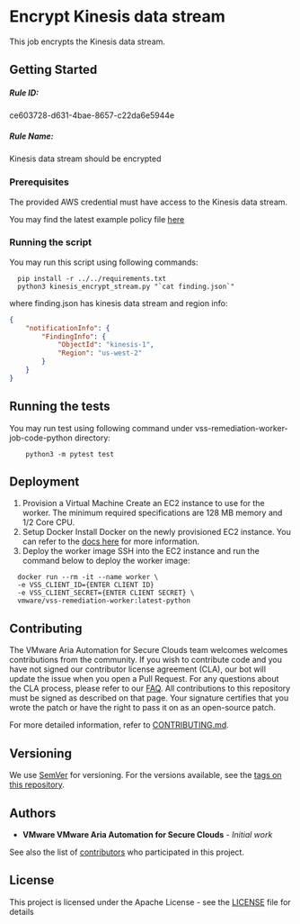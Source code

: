 # Encrypt Kinesis data stream

This job encrypts the Kinesis data stream.

## Getting Started

##### Rule ID:
ce603728-d631-4bae-8657-c22da6e5944e

##### Rule Name:
Kinesis data stream should be encrypted

### Prerequisites

The provided AWS credential must have access to the Kinesis data stream. 

You may find the latest example policy file [here](minimum_policy.json)

### Running the script

You may run this script using following commands:
```shell script
  pip install -r ../../requirements.txt
  python3 kinesis_encrypt_stream.py "`cat finding.json`"
```
where finding.json has kinesis data stream and region info:
```json
{
    "notificationInfo": {
        "FindingInfo": {
            "ObjectId": "kinesis-1",
            "Region": "us-west-2"
        }
    }
}
```

## Running the tests
You may run test using following command under vss-remediation-worker-job-code-python directory:
```shell script
    python3 -m pytest test
```

## Deployment
1. Provision a Virtual Machine
Create an EC2 instance to use for the worker. The minimum required specifications are 128 MB memory and 1/2 Core CPU.
2. Setup Docker
Install Docker on the newly provisioned EC2 instance. You can refer to the [docs here](https://docs.aws.amazon.com/AmazonECS/latest/developerguide/docker-basics.html) for more information.
3. Deploy the worker image
SSH into the EC2 instance and run the command below to deploy the worker image:
```shell script
  docker run --rm -it --name worker \
  -e VSS_CLIENT_ID={ENTER CLIENT ID}
  -e VSS_CLIENT_SECRET={ENTER CLIENT SECRET} \
  vmware/vss-remediation-worker:latest-python
```


## Contributing
The VMware Aria Automation for Secure Clouds team welcomes welcomes contributions from the community. If you wish to contribute code and you have not signed our contributor license agreement (CLA), our bot will update the issue when you open a Pull Request. For any questions about the CLA process, please refer to our [FAQ](https://cla.vmware.com/faq).
All contributions to this repository must be signed as described on that page. Your signature certifies that you wrote the patch or have the right to pass it on as an open-source patch.

For more detailed information, refer to [CONTRIBUTING.md](../../../CONTRIBUTING.md).

## Versioning

We use [SemVer](http://semver.org/) for versioning. For the versions available, see the [tags on this repository](https://github.com/vmware-samples/secure-state-remediation-jobs/tags).

## Authors

* **VMware VMware Aria Automation for Secure Clouds** - *Initial work*

See also the list of [contributors](https://github.com/vmware-samples/secure-state-remediation-jobs/contributors) who participated in this project.

## License

This project is licensed under the Apache License - see the [LICENSE](https://github.com/vmware-samples/secure-state-remediation-jobs/blob/master/LICENSE.txt) file for details
